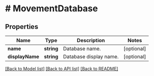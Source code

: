 # # MovementDatabase

## Properties

Name | Type | Description | Notes
------------ | ------------- | ------------- | -------------
**name** | **string** | Database name. | [optional]
**displayName** | **string** | Database display name. | [optional]

[[Back to Model list]](../../README.md#models) [[Back to API list]](../../README.md#endpoints) [[Back to README]](../../README.md)
